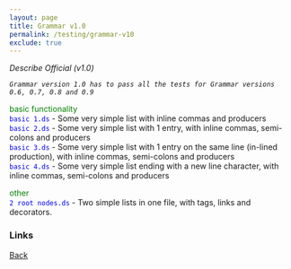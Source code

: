 ```yaml
---
layout: page
title: Grammar v1.0
permalink: /testing/grammar-v10
exclude: true
---
```

_Describe Official (v1.0)_

<span style="font-style: italic;">```Grammar version 1.0 has to pass all the tests for Grammar versions 0.6, 0.7, 0.8 and 0.9```</span><br>

<span style="color:green">basic functionality</span><br>
<span style="color:blue">```basic 1.ds```</span> - Some very simple list with inline commas and producers<br>
<span style="color:blue">```basic 2.ds```</span> - Some very simple list with 1 entry, with inline commas, semi-colons and producers<br>
<span style="color:blue">```basic 3.ds```</span> - Some very simple list with 1 entry on the same line (in-lined production), with inline commas, semi-colons and producers<br>
<span style="color:blue">```basic 4.ds```</span> - Some very simple list ending with a new line character, with inline commas, semi-colons and producers<br>


<span style="color:green">other</span><br>
<span style="color:blue">```2 root nodes.ds```</span> - Two simple lists in one file, with tags, links and decorators.<br>


### Links
[Back](/testing)